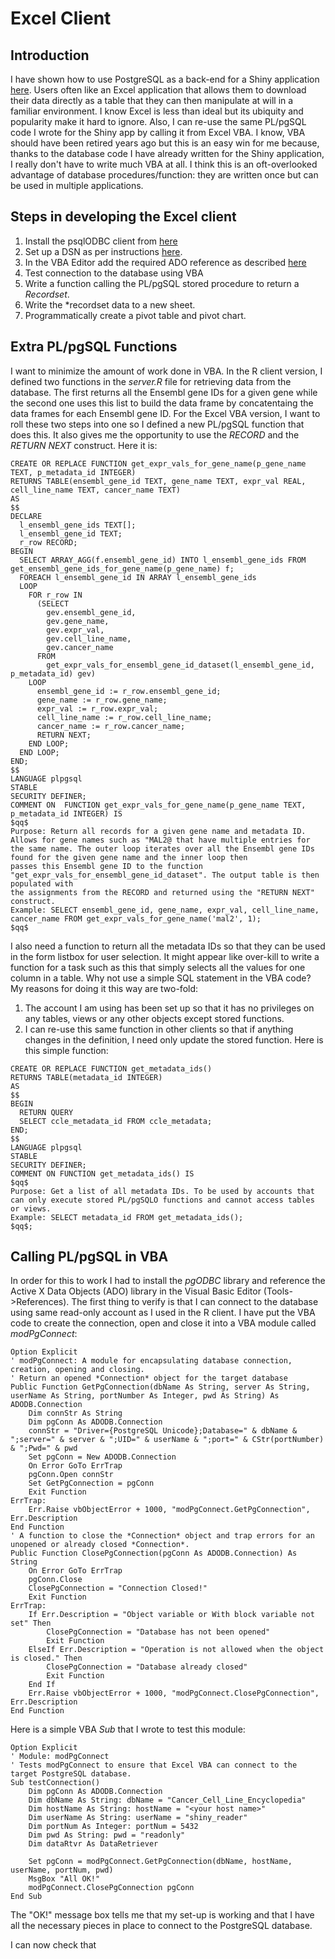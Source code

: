 
# Excel Client

## Introduction

I have shown how to use PostgreSQL as a back-end for a Shiny application [here](https://github.com/Rotifer/PostgreSQL_Applications/blob/master/RShinyClient.md). Users often like an Excel application that allows them to download their data directly as a table that they can then manipulate at will in a familiar environment. I know Excel is less than ideal but its ubiquity and popularity make it hard to ignore. Also, I can re-use the same PL/pgSQL code I wrote for the Shiny app by calling it from Excel VBA. I know, VBA should have been retired years ago but this is an easy win for me because, thanks to the database code I have already written for the Shiny application, I really don't have to write much VBA at all. I think this is an oft-overlooked advantage of database procedures/function: they are written once but can be used in multiple applications.

## Steps in developing the Excel client
1. Install the psqlODBC client from [here](https://www.postgresql.org/ftp/odbc/versions/src/)
2. Set up a DSN as per instructions [here](http://www.postgresonline.com/journal/archives/24-Using-MS-Access-with-PostgreSQL.html).
3. In the VBA Editor add the required ADO reference as described [here](https://analysistabs.com/excel-vba/ado-sql-macros-connecting-database/)
4. Test connection to the database using VBA
5. Write a function calling the PL/pgSQL stored procedure to return a *Recordset*.
5. Write the *recordset data to a new sheet.
6. Programmatically create a pivot table and pivot chart.

## Extra PL/pgSQL Functions
I want to minimize the amount of work done in VBA. In the R client version, I defined two functions in the *server.R* file for retrieving data from the database. The first returns all the Ensembl gene IDs for a given gene while the second one uses this list to build the data frame by concatentaing the data frames for each Ensembl gene ID. For the Excel VBA version, I want to roll these two steps into one so I defined a new PL/pgSQL function that does this. It also gives me the opportunity to use the *RECORD* and the *RETURN NEXT* construct. Here it is:

```plpgsql
CREATE OR REPLACE FUNCTION get_expr_vals_for_gene_name(p_gene_name TEXT, p_metadata_id INTEGER)
RETURNS TABLE(ensembl_gene_id TEXT, gene_name TEXT, expr_val REAL, cell_line_name TEXT, cancer_name TEXT)
AS
$$
DECLARE
  l_ensembl_gene_ids TEXT[];
  l_ensembl_gene_id TEXT;
  r_row RECORD;
BEGIN
  SELECT ARRAY_AGG(f.ensembl_gene_id) INTO l_ensembl_gene_ids FROM get_ensembl_gene_ids_for_gene_name(p_gene_name) f;
  FOREACH l_ensembl_gene_id IN ARRAY l_ensembl_gene_ids
  LOOP
    FOR r_row IN
      (SELECT
        gev.ensembl_gene_id, 
        gev.gene_name, 
        gev.expr_val, 
        gev.cell_line_name, 
        gev.cancer_name
      FROM
        get_expr_vals_for_ensembl_gene_id_dataset(l_ensembl_gene_id,  p_metadata_id) gev)
    LOOP
      ensembl_gene_id := r_row.ensembl_gene_id;
      gene_name := r_row.gene_name;
      expr_val := r_row.expr_val;
      cell_line_name := r_row.cell_line_name;
      cancer_name := r_row.cancer_name;
      RETURN NEXT;
    END LOOP;
  END LOOP;
END;
$$
LANGUAGE plpgsql
STABLE
SECURITY DEFINER;
COMMENT ON  FUNCTION get_expr_vals_for_gene_name(p_gene_name TEXT, p_metadata_id INTEGER) IS
$qq$
Purpose: Return all records for a given gene name and metadata ID. Allows for gene names such as "MAL2@ that have multiple entries for
the same name. The outer loop iterates over all the Ensembl gene IDs found for the given gene name and the inner loop then
passes this Ensembl gene ID to the function "get_expr_vals_for_ensembl_gene_id_dataset". The output table is then populated with
the assignments from the RECORD and returned using the "RETURN NEXT" construct.
Example: SELECT ensembl_gene_id, gene_name, expr_val, cell_line_name, cancer_name FROM get_expr_vals_for_gene_name('mal2', 1);
$qq$
```

I also need a function to return all the metadata IDs so that they can be used in the form listbox for user selection. It might appear like over-kill to write a function for a task such as this that simply selects all the values for one column in a table. Why not use a simple SQL statement in the VBA code? My reasons for doing it this way are two-fold:

1. The account I am using has been set up so that it has no privileges on any tables, views or any other objects except stored functions.
2. I can re-use this same function in other clients so that if anything changes in the definition, I need only update the stored function. Here is this simple function:

```plpgsql
CREATE OR REPLACE FUNCTION get_metadata_ids()
RETURNS TABLE(metadata_id INTEGER)
AS
$$
BEGIN
  RETURN QUERY
  SELECT ccle_metadata_id FROM ccle_metadata;
END;
$$
LANGUAGE plpgsql
STABLE
SECURITY DEFINER;
COMMENT ON FUNCTION get_metadata_ids() IS
$qq$
Purpose: Get a list of all metadata IDs. To be used by accounts that can only execute stored PL/pgSQLO functions and cannot access tables or views.
Example: SELECT metadata_id FROM get_metadata_ids();
$qq$;
```

## Calling PL/pgSQL in VBA
In order for this to work I had to install the *pgODBC* library and reference the Active X Data Objects (ADO) library in the Visual Basic Editor (Tools->References). The first thing to verify is that I can connect to the database using same read-only account as I used in the R client. I have put the VBA code to create the connection, open and close it into a VBA module called *modPgConnect*:

```vba
Option Explicit
' modPgConnect: A module for encapsulating database connection, creation, opening and closing.
' Return an opened *Connection* object for the target database
Public Function GetPgConnection(dbName As String, server As String, userName As String, portNumber As Integer, pwd As String) As ADODB.Connection
    Dim connStr As String
    Dim pgConn As ADODB.Connection
    connStr = "Driver={PostgreSQL Unicode};Database=" & dbName & ";server=" & server & ";UID=" & userName & ";port=" & CStr(portNumber) & ";Pwd=" & pwd
    Set pgConn = New ADODB.Connection
    On Error GoTo ErrTrap
    pgConn.Open connStr
    Set GetPgConnection = pgConn
    Exit Function
ErrTrap:
    Err.Raise vbObjectError + 1000, "modPgConnect.GetPgConnection", Err.Description
End Function
' A function to close the *Connection* object and trap errors for an unopened or already closed *Connection*.
Public Function ClosePgConnection(pgConn As ADODB.Connection) As String
    On Error GoTo ErrTrap
    pgConn.Close
    ClosePgConnection = "Connection Closed!"
    Exit Function
ErrTrap:
    If Err.Description = "Object variable or With block variable not set" Then
        ClosePgConnection = "Database has not been opened"
        Exit Function
    ElseIf Err.Description = "Operation is not allowed when the object is closed." Then
        ClosePgConnection = "Database already closed"
        Exit Function
    End If
    Err.Raise vbObjectError + 1000, "modPgConnect.ClosePgConnection", Err.Description
End Function

```

Here is a simple VBA *Sub* that I wrote to test this module:

```vba
Option Explicit
' Module: modPgConnect
' Tests modPgConnect to ensure that Excel VBA can connect to the target PostgreSQL database.
Sub testConnection()
    Dim pgConn As ADODB.Connection
    Dim dbName As String: dbName = "Cancer_Cell_Line_Encyclopedia"
    Dim hostName As String: hostName = "<your host name>"
    Dim userName As String: userName = "shiny_reader"
    Dim portNum As Integer: portNum = 5432
    Dim pwd As String: pwd = "readonly"
    Dim dataRtvr As DataRetriever

    Set pgConn = modPgConnect.GetPgConnection(dbName, hostName, userName, portNum, pwd)
    MsgBox "All OK!"
    modPgConnect.ClosePgConnection pgConn
End Sub
```

The "OK!" message box tells me that my set-up is working and that I have all the necessary pieces in place to connect to the PostgreSQL database.

I can now check that



